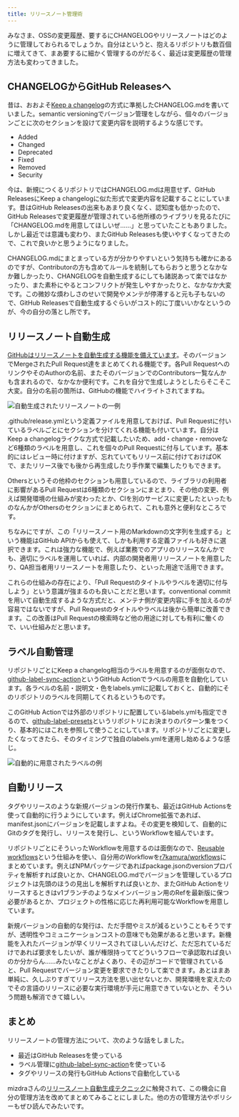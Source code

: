 ```yaml
---
title: リリースノート管理術
---
```

みなさま、OSSの変更履歴、要するにCHANGELOGやリリースノートはどのように管理しておられるでしょうか。自分はというと、抱えるリポジトリも数百個に増えてきて、まあ要するに細かく管理するのがだるく、最近は変更履歴の管理方法も変わってきました。

CHANGELOGからGitHub Releasesへ
---------------------------

昔は、おおよそ[Keep a changelog](https://keepachangelog.com/en/1.0.0/)の方式に準拠したCHANGELOG.mdを書いていました。semantic versioningでバージョン管理をしながら、個々のバージョンごとに次のセクションを設けて変更内容を説明するような感じです。

*   Added
*   Changed
*   Deprecated
*   Fixed
*   Removed
*   Security

今は、新規につくるリポジトリではCHANGELOG.mdは用意せず、GitHub ReleasesにKeep a changelogに似た形式で変更内容を記載することにしています。昔はGitHub Releasesの出来もあまり良くなく、認知度も低かったので、GitHub Releasesで変更履歴が管理されている他所様のライブラリを見るたびに「CHANGELOG.mdを用意してほしいぜ……」と思っていたこともありました。しかし最近では意識も変わり、またGitHub Releasesも使いやすくなってきたので、これで良いかと思うようになりました。

CHANGELOG.mdにまとまっている方が分かりやすいという気持ちも確かにあるのですが、Contributorの方も含めてルールを統制してもらおうと思うとなかなか難しかったり、CHANGELOGを自動生成するにしても諸説あって楽ではなかったり、また素朴にやるとコンフリクトが発生しやすかったりと、なかなか大変です。この微妙な煩わしさのせいで開発やメンテが停滞すると元も子もないので、GitHub Releasesで自動生成するぐらいがコスト的に丁度いいかなというのが、今の自分の落とし所です。

リリースノート自動生成
-----------

[GitHubはリリースノートを自動生成する機能を備えています](https://docs.github.com/en//repositories/releasing-projects-on-github/automatically-generated-release-notes)。そのバージョンでMergeされたPull Request達をまとめてくれる機能です。各Pull RequestへのリンクやそのAuthorの名前、またそのバージョンでのContributors一覧なんかも含まれるので、なかなか便利です。これを自分で生成しようとしたらそこそこ大変。自分の名前の箇所は、GitHubの機能でハイライトされてますね。

![](https://lh3.googleusercontent.com/docs/ADP-6oHNpybM4h6hq9-WmGoNBUOKzxhD7eFuSXUsxQRCMkVbJFQ5_F9cDiUL-_uayi7xOOxht3nZKEeS3Cpy1t7sE6G3RPwuP3W2G9EHEMxyKn-gbS5CBl1kGMRKJamT_pdz5Jm3rJWfGTE-7UHcfU44-W-zoGmtplg4ckin2XNiy-8cM5eFK0u7FSiBgNJzDhAWq5mjESdQj-MWqh_FTtK-4rJXLHBWHP61OsPVf1h7S3VBcYi-8KqD-aGztXNVhEQ4CbtkDLJiAm3khKmfCDwxaZFKG1g391IoosyBrOdeQrQLhlu-YuF1JCwNS4_wgvufkQwJYDo7t47UZrpWH4VoZpbV81jW-8FExqOszDtM5N0WyOWWOqFMhwxucFuT7P3CkJo6Jww6JPe5M2A-a3ZN0XzT0yvOaB1zhc7T28n_ZA1olzZyCs638zvdsLOldUhwMBcTe_qONzY19VVGAQZM4I55-DJg5tX4bQiuYNnWHZh4LDTVHrOQnJ4zMrCjGsusUDYcZVsufalMdBlbIuqqUHrjlB3moeJ76uEmTEGXY-305TGxGzsZUMNHK57R-7kejv6KCV_f2-mQ1ju408yGyOqIj0a6QGE-d1mzYrN0iM0HEWvvEk6hVFkwmTbr0pEQwHgByj-s9WdbmlNo02HF2gAtjGMur9eAm9uTE5T07ue6U5T6oAgvX1HerAGaW42oQ1pBG9PlEU5Dz0JloSQyVwdsmLPMg84sNr_GH2h6busnmCFaBV99M00PbHz7cO2g9wgYBPw6Ej3lRjKqYUOqQoINUp4lYZq7s8QoxITHOQ59NOWnTyvXc-kA3-D1S6tznFh0iFJPstLVMVPj02Vtg-K4F8Eo-QTacrJCotJRCDCLve2U6QvQohYvq7l6vXdLnH84kTnL5_HTggC2a0BFd4XOce07Vvr1KxnU6Tv4vb6FUg8g0pYrCkHvZQhPSTWSSeDzrO7tkKCSLAw7yFBRdkY3mx6aL-qgjGwsxfay40zL5M-Wj3z_WPW9sYH14MmA0TAneRGNA_4ofW_L4Gre9OJUkr1A1ZwovWixxOtaqVyRf8vamYrCznzNvUmaxikZHNeT8kK5ojbSYVfwU8bGiFKy_ymsS-ciyv0LnEwF6NWCQ-fHCrvIrzKoxazcNyGc-er8OvTHxR1hC0ZaAGSX9lodIlcqRHOhM_rCptjI6L-FFFxVrF9QIjmFsOfXgp0dTMKU4cHju0CeQ8TJ_r4W8yVC3FmPicx5u0wOPzTdbqqOz1_usA "自動生成されたリリースノートの一例")

.github/release.ymlという定義ファイルを用意しておけば、Pull Requestに付いているラベルごとにセクションを分けてくれる機能も付いています。自分はKeep a changelogライクな方式で記載したいため、add・change・removeなど6種類のラベルを用意し、これを個々のPull Requestに付与しています。基本的にはレビュー時に付けますが、忘れていてもリリース前に付けておけばOKで、またリリース後でも後から再生成したり手作業で編集したりもできます。

Othersというその他枠のセクションも用意しているので、ライブラリの利用者に影響があるPull Requestは6種類のセクションにまとまり、その他の変更、例えば開発環境の仕組みが変わったとか、CIを別のサービスに変更したといったものなんかがOthersのセクションにまとめられて、これも意外と便利なところです。

ちなみにですが、この「リリースノート用のMarkdownの文字列を生成する」という機能はGitHub APIからも使えて、しかも利用する定義ファイルも好きに選択できます。これは強力な機能で、例えば業務でのアプリのリリースなんかでも、適切にラベルを運用していれば、内部の開発者用リリースノートを用意したり、QA担当者用リリースノートを用意したり、といった用途で活用できます。

これらの仕組みの存在により、「Pull Requestのタイトルやラベルを適切に付与しよう」という意識が強まるのも良いことだと思います。conventional commitを用いて自動生成するような方式だと、メンテナ側が変更内容に手を加えるのが容易ではないですが、Pull Requestのタイトルやラベルは後から簡単に改善できます。この改善はPull Requestの検索時など他の用途に対しても有利に働くので、いい仕組みだと思います。

ラベル自動管理
-------

リポジトリごとにKeep a changelog相当のラベルを用意するのが面倒なので、[github-label-sync-action](https://github.com/r7kamura/github-label-sync-action)というGitHub Actionでラベルの用意を自動化しています。各ラベルの名前・説明文・色をlabels.ymlに記載しておくと、自動的にそのリポジトリのラベルを同期してくれるというものです。

このGitHub Actionでは外部のリポジトリに配置しているlabels.ymlも指定できるので、[github-label-presets](https://github.com/r7kamura/github-label-presets)というリポジトリにお決まりのパターン集をつくり、基本的にはこれを参照して使うことにしています。リポジトリごとに変更したくなってきたら、そのタイミングで独自のlabels.ymlを運用し始めるような感じ。

![](https://lh3.googleusercontent.com/docs/ADP-6oEvvIDI8xf1a2i6dQMUvSaNCyLc4YMK5THSBKtjR7JgD7Oq6JuLM4borCZ4iYSw2lRXO3xmMg3LFTn39gNOSzk1-cVAaXPfQiLPII5dgwhytwYBqCfhDcZATUkhIeIdNKqH4Ia5A5twO4q4RKBQGMyIjOTTt5LBBruKf3q3ogdgY45-ZYDQeIbL4oMFSv2pUzFXb_cQCuDgdQAJioV6RNtl4h-v2_9k2nTeDOaLYzae_oROCeYFPp8JueR0FuFf4R3QTf_DTMOlSHgzqzoeE-kAcY6hp9gpqqE9datBATuE_wcKV3u7WCRSuLCA86OE4Jsp6yGToMxZlJjoj0aOFk8MoQpU-YC_I-eIZXkC_f0UMnwGhldB2KHp3QXYWI_xWzS3nvMSiBB452e30dzh3917X5uU56r46E2388O_ZhVUpn_vLHu3W91csMb2bCP_m5Svx-NKr7ZqA0Bu2sEmK-gB3uaMoPMr3rWtDXF2p4953RVkpIIuENsillhyRy6MZIqJ2LECS95LcHQXFdQRsnvmSuVdDZ6BKqponMPHsp8SVcDyEu2AWkmJIsJS3blTEQtmr0sq8OBl-7RgI9nUE4uM9OcO_GNEvD6wIyLAwwftxMkbRvZrcZ4hgFx28rcAf2403cLsm0ByzLquVvxVSeBauVkZsFKCqEuZIGeXqralFl98OkmX6p-dsleK83qWXcm0TJy759i-rhFsaerL-WZqOtvYoNh98hWVsZ8-438NdOUrGzGd-LkJ-Kk7mIcMf7AZPEvVTI3UFZnXU7lzy6TK57degfpmLSpU58ka3p9Vrvt57z93By4D1HmdpeSgtT4LDVV3NiyKo377H1KUcbssLCcGXvk9LY0CpejRBWd9ykW2Ih-PfiZAuaRjwYODYiLNrKCp0XJViW1DiPEMbMC0l8cqhxobhYzlb8jTZZZZP9rSs5uEcAXIrA2FGSOGoa3AwD31OubIbBMj9q5xTN_B63fwIbjwawpbwycFtayK7L4DeMrcYFIMxoTE7Nt6BUyOh_3MKGbnL1MzCWDky9S3hlI9WWGD8a9sNfnagHsahHy7Ty7okls74KS9KmbmjTd_wLNjP_1leKjxmCbXbIYE0TqpqOTbZasxuHhqfSJwna2VqNUGzhSP_J3y4A9WdR9SyPcVwVIQt3gLtZsCOGq7fX4GOFyApa6gw5gTB9CvqcSHWjAG9R530C-dROaBgRxYJ2Tn4eUkMDvgAoojBteGD5yDS5Ut6zJ6GJW_NtjfxpKNEw "自動的に用意されたラベルの例")

自動リリース
------

タグやリリースのような新規バージョンの発行作業も、最近はGitHub Actionsを使って自動的に行うようにしています。例えばChrome拡張であれば、manifest.jsonにバージョンを記載しますよね。その変更を検知して、自動的にGitのタグを発行し、リリースを発行し、というWorkflowを組んでいます。

リポジトリごとにそういったWorkflowを用意するのは面倒なので、[Reusable workflows](https://docs.github.com/en//actions/using-workflows/reusing-workflows)という仕組みを使い、自分用のWorkflowを[r7kamura/workflows](https://github.com/r7kamura/workflows)にまとめています。例えばNPMパッケージであればpackage.jsonのversionプロパティを解析すれば良いとか、CHANGELOG.mdでバージョンを管理しているプロジェクトは先頭のほうの見出しを解析すれば良いとか、またGitHub Actionをリリースするときはv1ブランチのようなメインバージョン用のRefを最新版に保つ必要があるとか、プロジェクトの性格に応じた再利用可能なWorkflowを用意しています。

新規バージョンの自動的な発行は、ただ手間やミスが減るということもそうですが、透明性やコミュニケーションコストの意味でも効果があると思います。新機能を入れたバージョンが早くリリースされてほしいんだけど、ただ忘れているだけであれば要求をしたいが、誰が権限持っててどういうフローで承認取れば良いのか分からん……みたいなことがよくあり、その辺がコードで管理されていると、Pull Requestでバージョン変更を要求できたりして楽できます。あとはまあ単純に、久しぶりすぎてリリース方法を思い出せないとか、開発環境を変えたのでその言語のリリースに必要な実行環境が手元に用意できていないとか、そういう問題も解消できて嬉しい。

まとめ
---

リリースノートの管理方法について、次のような話をしました。

*   最近はGitHub Releasesを使っている
*   ラベル管理に[github-label-sync-action](https://github.com/r7kamura/github-label-sync-action)を使っている
*   タグやリリースの発行もGitHub Actionsで自動化している

mizdraさんの[リリースノート自動生成テクニック](https://www.mizdra.net/entry/2022/07/08/181825)に触発されて、この機会に自分の管理方法を改めてまとめてみることにしました。他の方の管理方法やポリシーもぜひ読んでみたいです。
